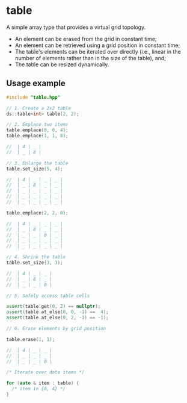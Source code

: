 # table

A simple array type that provides a virtual grid topology.

- An element can be erased from the grid in constant time;
- An element can be retrieved using a grid position in constant time;
- The table's elements can be iterated over directly (i.e., linear in the number of elements rather than in the size of the table), and;
- The table can be resized dynamically.

## Usage example

```cpp
#include "table.hpp"

// 1. Create a 2x2 table
ds::table<int> table(2, 2);

// 2. Emplace two items
table.emplace(0, 0, 4);
table.emplace(1, 1, 8);

//  | 4 | _ |
//  | _ | 8 |

// 3. Enlarge the table
table.set_size(5, 4);

//  | 4 | _ | _ | _ |
//  | _ | 8 | _ | _ |
//  | _ | _ | _ | _ |
//  | _ | _ | _ | _ |
//  | _ | _ | _ | _ |

table.emplace(2, 2, 0);

//  | 4 | _ | _ | _ |
//  | _ | 8 | _ | _ |
//  | _ | _ | 0 | _ |
//  | _ | _ | _ | _ |
//  | _ | _ | _ | _ |

// 4. Shrink the table
table.set_size(3, 3);

//  | 4 | _ | _ |
//  | _ | 8 | _ |
//  | _ | _ | 0 |

// 5. Safely access table cells

assert(table.get(0, 2) == nullptr);
assert(table.at_else(0, 0, -1) ==  4);
assert(table.at_else(0, 2, -1) == -1);

// 6. Erase elements by grid position

table.erase(1, 1);

//  | 4 | _ | _ |
//  | _ | _ | _ |
//  | _ | _ | 0 |

/* Iterate over data items */

for (auto & item : table) {
  /* item in {0, 4} */
}


```
